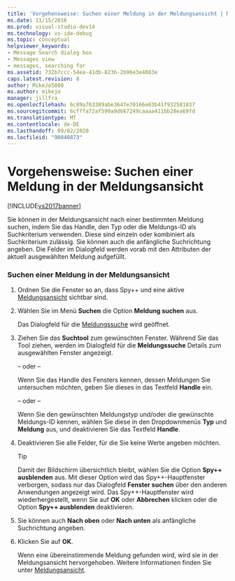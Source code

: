 ```yaml
---
title: 'Vorgehensweise: Suchen einer Meldung in der Meldungsansicht | Microsoft-Dokumentation'
ms.date: 11/15/2016
ms.prod: visual-studio-dev14
ms.technology: vs-ide-debug
ms.topic: conceptual
helpviewer_keywords:
- Message Search dialog box
- Messages view
- messages, searching for
ms.assetid: 732b7ccc-54ea-41db-823b-2b96e3e4083e
caps.latest.revision: 8
author: MikeJo5000
ms.author: mikejo
manager: jillfra
ms.openlocfilehash: 6c89a763389abe364fe70166e63b41f932581837
ms.sourcegitcommit: 6cfffa72af599a9d667249caaaa411bb28ea69fd
ms.translationtype: MT
ms.contentlocale: de-DE
ms.lasthandoff: 09/02/2020
ms.locfileid: "90840873"
---
```

# <a name="how-to-search-for-a-message-in-messages-view"></a>Vorgehensweise: Suchen einer Meldung in der Meldungsansicht
[!INCLUDE[vs2017banner](../includes/vs2017banner.md)]

Sie können in der Meldungsansicht nach einer bestimmten Meldung suchen, indem Sie das Handle, den Typ oder die Meldungs-ID als Suchkriterium verwenden. Diese sind einzeln oder kombiniert als Suchkriterium zulässig. Sie können auch die anfängliche Suchrichtung angeben. Die Felder im Dialogfeld werden vorab mit den Attributen der aktuell ausgewählten Meldung aufgefüllt.  
  
### <a name="to-search-for-a-message-in-messages-view"></a>Suchen einer Meldung in der Meldungsansicht  
  
1. Ordnen Sie die Fenster so an, dass Spy++ und eine aktive [Meldungsansicht](../debugger/messages-view.md) sichtbar sind.  
  
2. Wählen Sie im Menü **Suchen** die Option **Meldung suchen** aus.  
  
    Das Dialogfeld für die [Meldungssuche](../debugger/message-search-dialog-box.md) wird geöffnet.  
  
3. Ziehen Sie das **Suchtool** zum gewünschten Fenster. Während Sie das Tool ziehen, werden im Dialogfeld für die **Meldungssuche** Details zum ausgewählten Fenster angezeigt.  
  
    – oder –  
  
    Wenn Sie das Handle des Fensters kennen, dessen Meldungen Sie untersuchen möchten, geben Sie dieses in das Textfeld **Handle** ein.  
  
    – oder –  
  
    Wenn Sie den gewünschten Meldungstyp und/oder die gewünschte Meldungs-ID kennen, wählen Sie diese in den Dropdownmenüs **Typ** und **Meldung** aus, und deaktivieren Sie das Textfeld **Handle**.  
  
4. Deaktivieren Sie alle Felder, für die Sie keine Werte angeben möchten.  
  
   > [!TIP]
   > Damit der Bildschirm übersichtlich bleibt, wählen Sie die Option **Spy++ ausblenden** aus. Mit dieser Option wird das Spy++-Hauptfenster verborgen, sodass nur das Dialogfeld **Fenster suchen** über den anderen Anwendungen angezeigt wird. Das Spy++-Hauptfenster wird wiederhergestellt, wenn Sie auf **OK** oder **Abbrechen** klicken oder die Option **Spy++ ausblenden** deaktivieren.  
  
5. Sie können auch **Nach oben** oder **Nach unten** als anfängliche Suchrichtung angeben.  
  
6. Klicken Sie auf **OK**.  
  
   Wenn eine übereinstimmende Meldung gefunden wird, wird sie in der Meldungsansicht hervorgehoben. Weitere Informationen finden Sie unter [Meldungsansicht](../debugger/messages-view.md).
